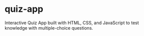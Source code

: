 # quiz-app
Interactive Quiz App built with HTML, CSS, and JavaScript to test knowledge with multiple-choice questions.
